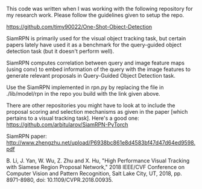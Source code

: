 This code was written when I was working with the following repository for my research work. Please follow the guidelines given to setup the repo.

https://github.com/timy90022/One-Shot-Object-Detection

SiamRPN is primarily used for the visual object tracking task, but certain papers lately have used it as a benchmark for the query-guided object detection task (but it doesn't perform well).

SiamRPN computes correlation between query and image feature maps (using conv) to embed information of the query with the image features to generate relevant proposals in Query-Guided Object Detection task.

Use the SiamRPN implemented in rpn.py by replacing the file in ./lib/model/rpn in the repo you build with the link given above.

There are other repositories you might have to look at to include the proposal scoring and selection mechanisms as given in the paper [which pertains to a visual tracking task]. Here's a good one: https://github.com/arbitularov/SiamRPN-PyTorch

SiamRPN paper: http://www.zhengzhu.net/upload/P6938bc861e8d4583bf47d47d64ed9598.pdf

B. Li, J. Yan, W. Wu, Z. Zhu and X. Hu, "High Performance Visual Tracking with Siamese Region Proposal Network," 2018 IEEE/CVF Conference on Computer Vision and Pattern Recognition, Salt Lake City, UT, 2018, pp. 8971-8980, doi: 10.1109/CVPR.2018.00935.
